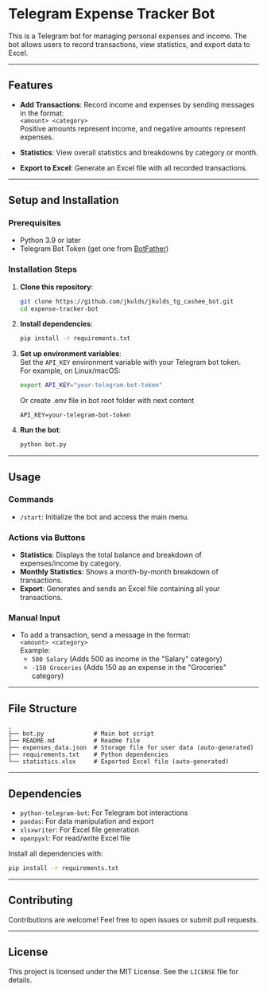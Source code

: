 
# Telegram Expense Tracker Bot

This is a Telegram bot for managing personal expenses and income. The bot allows users to record transactions, view statistics, and export data to Excel.

---

## Features

- **Add Transactions**: Record income and expenses by sending messages in the format:  
  `<amount> <category>`  
  Positive amounts represent income, and negative amounts represent expenses.

- **Statistics**: View overall statistics and breakdowns by category or month.

- **Export to Excel**: Generate an Excel file with all recorded transactions.

---

## Setup and Installation

### Prerequisites

- Python 3.9 or later
- Telegram Bot Token (get one from [BotFather](https://core.telegram.org/bots#botfather))

### Installation Steps

1. **Clone this repository**:
    ```bash
    git clone https://github.com/jkulds/jkulds_tg_cashee_bot.git
    cd expense-tracker-bot
    ```

2. **Install dependencies**:
    ```bash
    pip install -r requirements.txt
    ```

3. **Set up environment variables**:  
    Set the `API_KEY` environment variable with your Telegram bot token.  
    For example, on Linux/macOS:
    ```bash
    export API_KEY="your-telegram-bot-token"
    ```
    
    Or create .env file in bot root folder with next content 
    ```
    API_KEY=your-telegram-bot-token
    ```

4. **Run the bot**:
    ```bash
    python bot.py
    ```

---

## Usage

### Commands

- `/start`: Initialize the bot and access the main menu.

### Actions via Buttons

- **Statistics**: Displays the total balance and breakdown of expenses/income by category.
- **Monthly Statistics**: Shows a month-by-month breakdown of transactions.
- **Export**: Generates and sends an Excel file containing all your transactions.

### Manual Input

- To add a transaction, send a message in the format:  
  `<amount> <category>`  
  Example:  
  - `500 Salary` (Adds 500 as income in the "Salary" category)
  - `-150 Groceries` (Adds 150 as an expense in the "Groceries" category)

---

## File Structure

```
.
├── bot.py              # Main bot script
├── README.md           # Readme file
├── expenses_data.json  # Storage file for user data (auto-generated)
├── requirements.txt    # Python dependencies
└── statistics.xlsx     # Exported Excel file (auto-generated)
```

---

## Dependencies

- `python-telegram-bot`: For Telegram bot interactions
- `pandas`: For data manipulation and export
- `xlsxwriter`: For Excel file generation
- `openpyxl`: For read/write Excel file

Install all dependencies with:
```bash
pip install -r requirements.txt
```

---

## Contributing

Contributions are welcome! Feel free to open issues or submit pull requests.

---

## License

This project is licensed under the MIT License. See the `LICENSE` file for details.
